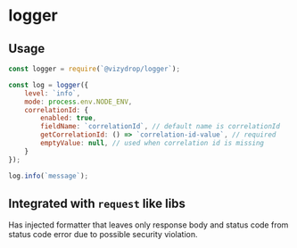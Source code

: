 # logger

## Usage
```javascript
const logger = require(`@vizydrop/logger`);

const log = logger({
    level: `info`,
    mode: process.env.NODE_ENV,
    correlationId: {
        enabled: true,
        fieldName: `correlationId`, // default name is correlationId
        getCorrelationId: () => `correlation-id-value`, // required
        emptyValue: null, // used when correlation id is missing
    }
});

log.info(`message`);
```

## Integrated with `request` like libs
Has injected formatter that leaves only response body and status code from status code error due to possible security violation.
